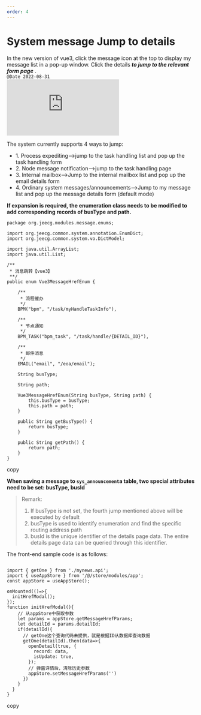 ```yaml
---
order: 4
---
```


# System message Jump to details

In the new version of vue3, click the message icon at the top to display my message list in a pop-up window. Click the details _**to jump to the relevant form page**_ .  
`@Date 2022-08-31`  
![](https://lfs.k.topthink.com/lfs/5d01b946281121752c73d3c6d1166a6185a688a1d4f1e1d10f1d9d305dcef640.dat)

The system currently supports 4 ways to jump:

- 1\. Process expediting-->jump to the task handling list and pop up the task handling form
- 2\. Node message notification-->jump to the task handling page
- 3\. Internal mailbox-->Jump to the internal mailbox list and pop up the email details form
- 4\. Ordinary system messages/announcements-->Jump to my message list and pop up the message details form (default mode)

**If expansion is required, the enumeration class needs to be modified to add corresponding records of busType and path.**

```
package org.jeecg.modules.message.enums;

import org.jeecg.common.system.annotation.EnumDict;
import org.jeecg.common.system.vo.DictModel;

import java.util.ArrayList;
import java.util.List;

/**
 * 消息跳转【vue3】
 **/
public enum Vue3MessageHrefEnum {

    /**
     * 流程催办
     */
    BPM("bpm", "/task/myHandleTaskInfo"),

    /**
     * 节点通知
     */
    BPM_TASK("bpm_task", "/task/handle/{DETAIL_ID}"),

    /**
     * 邮件消息
     */
    EMAIL("email", "/eoa/email");

    String busType;

    String path;

    Vue3MessageHrefEnum(String busType, String path) {
        this.busType = busType;
        this.path = path;
    }

    public String getBusType() {
        return busType;
    }

    public String getPath() {
        return path;
    }
}

```

copy

**When saving a message to `sys_announcement`a table, two special attributes need to be set: busType, busId**

> Remark:
>
> 1.  If busType is not set, the fourth jump mentioned above will be executed by default
> 2.  busType is used to identify enumeration and find the specific routing address path
> 3.  busId is the unique identifier of the details page data. The entire details page data can be queried through this identifier.

The front-end sample code is as follows:

```

import { getOne } from './mynews.api';
import { useAppStore } from '/@/store/modules/app';
const appStore = useAppStore();

onMounted(()=>{
  initHrefModal();
});
function initHrefModal(){
    // 从appStore中获取参数
    let params = appStore.getMessageHrefParams;
    let detailId = params.detailId;
    if(detailId){
      // getOne这个查询代码未提供，就是根据ID从数据库查询数据
      getOne(detailId).then(data=>{
        openDetail(true, {
          record: data,
          isUpdate: true,
        });
        // 弹窗详情后，清除历史参数
        appStore.setMessageHrefParams('')
      })
    }
  }
}

```

copy
